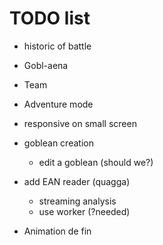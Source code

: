 # TODO list

* historic of battle
* Gobl-aena
* Team
* Adventure mode
* responsive on small screen

* goblean creation
	* edit a goblean (should we?)
* add EAN reader (quagga)
	* streaming analysis
	* use worker (?needed)

* Animation de fin